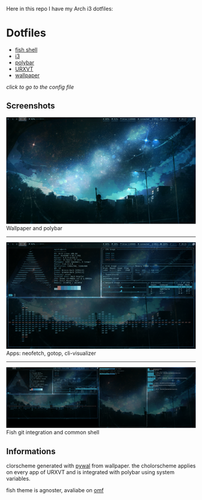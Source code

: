 Here in this repo I have my Arch i3 dotfiles:

# Dotfiles

* [fish shell](tree/master/fish)
* [i3](tree/master/i3)
* [polybar](tree/master/polybar)
* [URXVT](tree/master/urxvt)
* [wallpaper](Screenshots/wallpaper.jpg)

*click to go to the config file*

## Screenshots

![wallpaper and polybar](https://github.com/Durkh/Dotfiles/blob/master/Screenshots/Screenshot_20200420_181740.png)
Wallpaper and polybar

---

![apps: neofetch, gotop, cli-visualizer](https://github.com/Durkh/Dotfiles/blob/master/Screenshots/Screenshot_20200420_181523.png "1 screen")
Apps: neofetch, gotop, cli-visualizer

---

![fish git integration and common shell](https://github.com/Durkh/Dotfiles/blob/master/Screenshots/Screenshot_20200420_181443.png "2 screens")
Fish git integration and common shell

## Informations

clorscheme generated with [pywal](https://github.com/dylanaraps/pywal) from wallpaper.
the cholorscheme applies on every app of URXVT and is integrated with polybar using system variables.

fish theme is agnoster, avaliabe on [omf](https://github.com/oh-my-fish/oh-my-fish)
